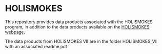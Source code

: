 # HOLISMOKES

This repository provides data products associated with the HOLISMOKES program, in addition to the data products available on the [HOLISMOKES webpage](https://shsuyu.github.io/HOLISMOKES/site/index.html#dataproducts).

The data products from HOLISMOKES VII are in the folder HOLISMOKES_VII with an associated readme.pdf
